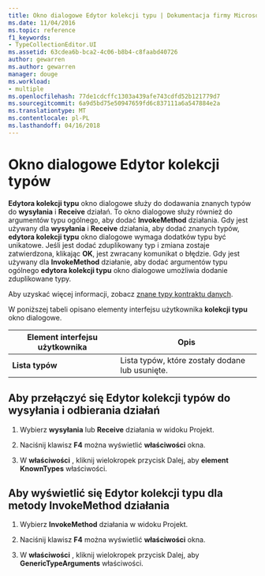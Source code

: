 ```yaml
---
title: Okno dialogowe Edytor kolekcji typu | Dokumentacja firmy Microsoft
ms.date: 11/04/2016
ms.topic: reference
f1_keywords:
- TypeCollectionEditor.UI
ms.assetid: 63cdea6b-bca2-4c06-b8b4-c8faabd40726
author: gewarren
ms.author: gewarren
manager: douge
ms.workload:
- multiple
ms.openlocfilehash: 77de1cdcffc1303a439afe743cdfd52b121779d7
ms.sourcegitcommit: 6a9d5bd75e50947659fd6c837111a6a547884e2a
ms.translationtype: MT
ms.contentlocale: pl-PL
ms.lasthandoff: 04/16/2018
---
```

# <a name="type-collection-editor-dialog-box"></a>Okno dialogowe Edytor kolekcji typów

**Edytora kolekcji typu** okno dialogowe służy do dodawania znanych typów do **wysyłania** i **Receive** działań. To okno dialogowe służy również do argumentów typu ogólnego, aby dodać **InvokeMethod** działania. Gdy jest używany dla **wysyłania** i **Receive** działania, aby dodać znanych typów, **edytora kolekcji typu** okno dialogowe wymaga dodatków typu być unikatowe. Jeśli jest dodać zduplikowany typ i zmiana zostaje zatwierdzona, klikając **OK**, jest zwracany komunikat o błędzie. Gdy jest używany dla **InvokeMethod** działanie, aby dodać argumentów typu ogólnego **edytora kolekcji typu** okno dialogowe umożliwia dodanie zduplikowane typy.

Aby uzyskać więcej informacji, zobacz [znane typy kontraktu danych](/dotnet/framework/wcf/feature-details/data-contract-known-types).

W poniższej tabeli opisano elementy interfejsu użytkownika **kolekcji typu** okno dialogowe.

|Element interfejsu użytkownika|Opis|
|----------------|-----------------|
|**Lista typów**|Lista typów, które zostały dodane lub usunięte.|

## <a name="to-bring-up-the-type-collection-editor-for-the-send-and-receive-activities"></a>Aby przełączyć się Edytor kolekcji typów do wysyłania i odbierania działań

1.  Wybierz **wysyłania** lub **Receive** działania w widoku Projekt.

2.  Naciśnij klawisz **F4** można wyświetlić **właściwości** okna.

3.  W **właściwości** , kliknij wielokropek przycisk Dalej, aby **element KnownTypes** właściwości.

## <a name="to-bring-up-the-type-collection-editor-for-the-invokemethod-activity"></a>Aby wyświetlić się Edytor kolekcji typu dla metody InvokeMethod działania

1.  Wybierz **InvokeMethod** działania w widoku Projekt.

2.  Naciśnij klawisz **F4** można wyświetlić **właściwości** okna.

3.  W **właściwości** , kliknij wielokropek przycisk Dalej, aby **GenericTypeArguments** właściwości.